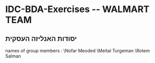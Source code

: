 # IDC-BDA-Exercises -- WALMART TEAM
## יסודות האנליזה העסקית

names of group members :
\Nofar Meoded
\Meital Turgeman
\Rotem Salman
